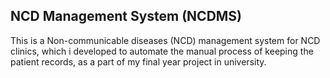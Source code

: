 <h2>NCD Management System (NCDMS)</h2>
<p>This is a Non-communicable diseases (NCD) management system for NCD clinics, which i developed to automate the manual process of keeping the patient records, as a part of my final year project in university. </p>
